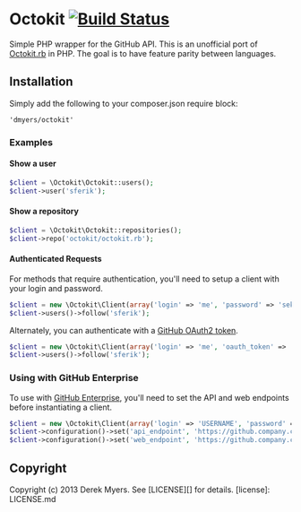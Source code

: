 # Octokit [![Build Status](https://secure.travis-ci.org/dmyers/octokit.png?branch=master)](http://travis-ci.org/dmyers/octokit)

Simple PHP wrapper for the GitHub API. This is an unofficial port of [Octokit.rb](https://github.com/octokit/octokit.rb) in PHP. The goal is to have feature parity between languages.

## Installation

Simply add the following to your composer.json require block:

	'dmyers/octokit'

### Examples

#### Show a user

```php
$client = \Octokit\Octokit::users();
$client->user('sferik');
```

#### Show a repository

```php
$client = \Octokit\Octokit::repositories();
$client->repo('octokit/octokit.rb');
```

#### Authenticated Requests

For methods that require authentication, you'll need to setup a client with
your login and password.

```php
$client = new \Octokit\Client(array('login' => 'me', 'password' => 'sekret'));
$client->users()->follow('sferik');
```

Alternately, you can authenticate with a [GitHub OAuth2 token][oauth].

[oauth]: http://developer.github.com/v3/oauth

```php
$client = new \Octokit\Client(array('login' => 'me', 'oauth_token' => 'oauth2token'));
$client->users()->follow('sferik');
```

### Using with GitHub Enterprise

To use with [GitHub Enterprise](https://enterprise.github.com/), you'll need to
set the API and web endpoints before instantiating a client.

```php
$client = new \Octokit\Client(array('login' => 'USERNAME', 'password' => 'PASSWORD'));
$client->configuration()->set('api_endpoint', 'https://github.company.com/api/v3';
$client->configuration()->set('web_endpoint', 'https://github.company.com/';
```
## Copyright

Copyright (c) 2013 Derek Myers. See [LICENSE][] for details.
[license]: LICENSE.md

